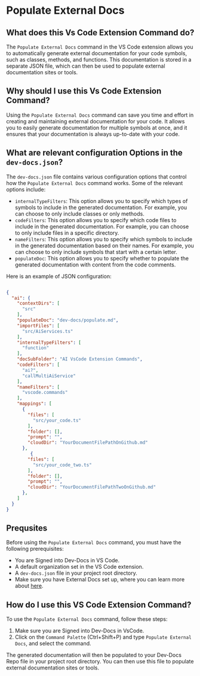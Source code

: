 # Populate External Docs

## What does this Vs Code Extension Command do?

The `Populate External Docs` command in the VS Code extension allows you to automatically generate external documentation for your code symbols, such as classes, methods, and functions. This documentation is stored in a separate JSON file, which can then be used to populate external documentation sites or tools.

## Why should I use this Vs Code Extension Command?

Using the `Populate External Docs` command can save you time and effort in creating and maintaining external documentation for your code. It allows you to easily generate documentation for multiple symbols at once, and it ensures that your documentation is always up-to-date with your code.

## What are relevant configuration Options in the `dev-docs.json`?

The `dev-docs.json` file contains various configuration options that control how the `Populate External Docs` command works. Some of the relevant options include:

- `internalTypeFilters`: This option allows you to specify which types of symbols to include in the generated documentation. For example, you can choose to only include classes or only methods.
- `codeFilters`: This option allows you to specify which code files to include in the generated documentation. For example, you can choose to only include files in a specific directory.
- `nameFilters`: This option allows you to specify which symbols to include in the generated documentation based on their names. For example, you can choose to only include symbols that start with a certain letter.
- `populateDoc`: This option allows you to specify whether to populate the generated documentation with content from the code comments.

Here is an example of JSON configuration:

```json

{
  "ai": {
    "contextDirs": [
      "src"
    ],
    "populateDoc": "dev-docs/populate.md",
    "importFiles": [
      "src/AiServices.ts"
    ],
    "internalTypeFilters": [
      "function"
    ],
    "docSubFolder": "AI VsCode Extension Commands",
    "codeFilters": [
      "ai?",
      "callMultiAiService"
    ],
    "nameFilters": [
      "vscode.commands"
    ],
    "mappings": [
      {
        "files": [
          "src/your_code.ts"
        ],
        "folder": [],
        "prompt": "",
        "cloudDir": "YourDocumentFilePathOnGithub.md"
      },
         {
        "files": [
          "src/your_code_two.ts"
        ],
        "folder": [],
        "prompt": "",
        "cloudDir": "YourDocumentFilePathTwoOnGithub.md"
      },
    ]
  }
}

```

## Prequsites

Before using the `Populate External Docs` command, you must have the following prerequisites:

- You are Signed into Dev-Docs in VS Code.
- A default organization set in the VS Code extension.
- A `dev-docs.json` file in your project root directory.
- Make sure you have External Docs set up, where you can learn more about [here](/docs/external%20docs/How%20to%20Get%20Started%20With%20External%20Docs).

## How do I use this VS Code Extension Command?

To use the `Populate External Docs` command, follow these steps:


1. Make sure you are Signed into Dev-Docs in VsCode. 
2. Click on the `Command Palette` (Ctrl+Shift+P) and type `Populate External Docs`, and select the command.


The generated documentation will then be populated to your Dev-Docs Repo file in your project root directory. You can then use this file to populate external documentation sites or tools.


